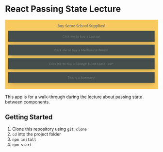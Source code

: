 # React Passing State Lecture

![School Supplies Preview](./schoolsuppliespreview.png)

This app is for a walk-through during the lecture about passing state between components.

## Getting Started

1. Clone this repository using `git clone`
2. `cd` into the project folder
3. `npm install`
4. `npm start`
